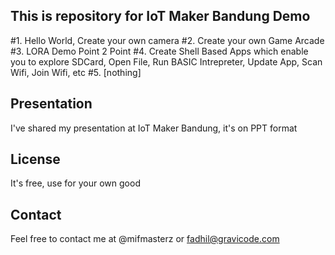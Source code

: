 ## This is repository for IoT Maker Bandung Demo

#1. Hello World, Create your own camera 
#2. Create your own Game Arcade
#3. LORA Demo Point 2 Point
#4. Create Shell Based Apps which enable you to explore SDCard, Open File, Run BASIC Intrepreter, Update App, Scan Wifi, Join Wifi, etc
#5. [nothing]

## Presentation

I've shared my presentation at IoT Maker Bandung, it's on PPT format

## License

It's free, use for your own good

## Contact

Feel free to contact me at @mifmasterz or fadhil@gravicode.com